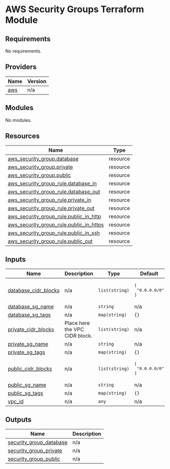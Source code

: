# AWS Security Groups Terraform Module

## Requirements

No requirements.

## Providers

| Name | Version |
|------|---------|
| <a name="provider_aws"></a> [aws](#provider\_aws) | n/a |

## Modules

No modules.

## Resources

| Name | Type |
|------|------|
| [aws_security_group.database](https://registry.terraform.io/providers/hashicorp/aws/latest/docs/resources/security_group) | resource |
| [aws_security_group.private](https://registry.terraform.io/providers/hashicorp/aws/latest/docs/resources/security_group) | resource |
| [aws_security_group.public](https://registry.terraform.io/providers/hashicorp/aws/latest/docs/resources/security_group) | resource |
| [aws_security_group_rule.database_in](https://registry.terraform.io/providers/hashicorp/aws/latest/docs/resources/security_group_rule) | resource |
| [aws_security_group_rule.database_out](https://registry.terraform.io/providers/hashicorp/aws/latest/docs/resources/security_group_rule) | resource |
| [aws_security_group_rule.private_in](https://registry.terraform.io/providers/hashicorp/aws/latest/docs/resources/security_group_rule) | resource |
| [aws_security_group_rule.private_out](https://registry.terraform.io/providers/hashicorp/aws/latest/docs/resources/security_group_rule) | resource |
| [aws_security_group_rule.public_in_http](https://registry.terraform.io/providers/hashicorp/aws/latest/docs/resources/security_group_rule) | resource |
| [aws_security_group_rule.public_in_https](https://registry.terraform.io/providers/hashicorp/aws/latest/docs/resources/security_group_rule) | resource |
| [aws_security_group_rule.public_in_ssh](https://registry.terraform.io/providers/hashicorp/aws/latest/docs/resources/security_group_rule) | resource |
| [aws_security_group_rule.public_out](https://registry.terraform.io/providers/hashicorp/aws/latest/docs/resources/security_group_rule) | resource |

## Inputs

| Name | Description | Type | Default | Required |
|------|-------------|------|---------|:--------:|
| <a name="input_database_cidr_blocks"></a> [database\_cidr\_blocks](#input\_database\_cidr\_blocks) | n/a | `list(string)` | <pre>[<br>  "0.0.0.0/0"<br>]</pre> | no |
| <a name="input_database_sg_name"></a> [database\_sg\_name](#input\_database\_sg\_name) | n/a | `string` | n/a | yes |
| <a name="input_database_sg_tags"></a> [database\_sg\_tags](#input\_database\_sg\_tags) | n/a | `map(string)` | `{}` | no |
| <a name="input_private_cidr_blocks"></a> [private\_cidr\_blocks](#input\_private\_cidr\_blocks) | Place here the VPC CIDR block. | `list(string)` | n/a | yes |
| <a name="input_private_sg_name"></a> [private\_sg\_name](#input\_private\_sg\_name) | n/a | `string` | n/a | yes |
| <a name="input_private_sg_tags"></a> [private\_sg\_tags](#input\_private\_sg\_tags) | n/a | `map(string)` | `{}` | no |
| <a name="input_public_cidr_blocks"></a> [public\_cidr\_blocks](#input\_public\_cidr\_blocks) | n/a | `list(string)` | <pre>[<br>  "0.0.0.0/0"<br>]</pre> | no |
| <a name="input_public_sg_name"></a> [public\_sg\_name](#input\_public\_sg\_name) | n/a | `string` | n/a | yes |
| <a name="input_public_sg_tags"></a> [public\_sg\_tags](#input\_public\_sg\_tags) | n/a | `map(string)` | `{}` | no |
| <a name="input_vpc_id"></a> [vpc\_id](#input\_vpc\_id) | n/a | `any` | n/a | yes |

## Outputs

| Name | Description |
|------|-------------|
| <a name="output_security_group_database"></a> [security\_group\_database](#output\_security\_group\_database) | n/a |
| <a name="output_security_group_private"></a> [security\_group\_private](#output\_security\_group\_private) | n/a |
| <a name="output_security_group_public"></a> [security\_group\_public](#output\_security\_group\_public) | n/a |
